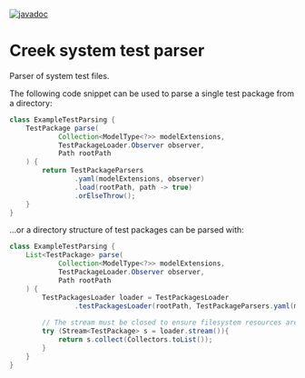 [![javadoc](https://javadoc.io/badge2/org.creekservice/creek-system-test-parser/javadoc.svg)](https://javadoc.io/doc/org.creekservice/creek-system-test-parser)
# Creek system test parser

Parser of system test files.

The following code snippet can be used to parse a single test package from a directory:

```java
class ExampleTestParsing {
    TestPackage parse(
            Collection<ModelType<?>> modelExtensions,
            TestPackageLoader.Observer observer,
            Path rootPath
    ) {
        return TestPackageParsers
                .yaml(modelExtensions, observer)
                .load(rootPath, path -> true)
                .orElseThrow();
    }
}
```

...or a directory structure of test packages can be parsed with:

```java
class ExampleTestParsing {
    List<TestPackage> parse(
            Collection<ModelType<?>> modelExtensions,
            TestPackageLoader.Observer observer,
            Path rootPath
    ) {
        TestPackagesLoader loader = TestPackagesLoader
                .testPackagesLoader(rootPath, TestPackageParsers.yaml(modelExtensions, observer), path -> true);
        
        // The stream must be closed to ensure filesystem resources are released:
        try (Stream<TestPackage> s = loader.stream()){
            return s.collect(Collectors.toList());
        }
    }
}
```
